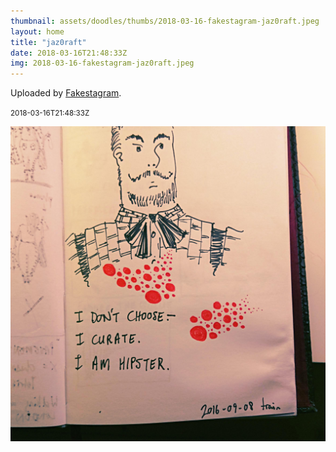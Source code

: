 ```yaml
---
thumbnail: assets/doodles/thumbs/2018-03-16-fakestagram-jaz0raft.jpeg
layout: home
title: "jaz0raft"
date: 2018-03-16T21:48:33Z
img: 2018-03-16-fakestagram-jaz0raft.jpeg
---
```


Uploaded by [Fakestagram](https://github.com/opyate/fakestagram).

<small>2018-03-16T21:48:33Z</small>

![Uploaded by Fakestagram](assets/doodles/original/2018-03-16-fakestagram-jaz0raft.jpeg)
